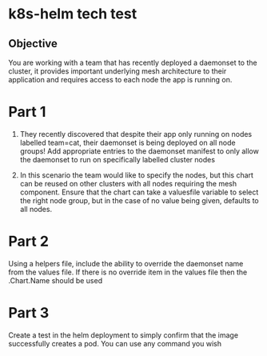 # k8s-helm tech test #

## Objective ##

You are working with a team that has recently deployed a daemonset to the cluster, it provides important underlying mesh architecture to their application and requires access to each node the app is running on.

# Part 1 #
1. They recently discovered that despite their app only running on nodes labelled team=cat, their daemonset is being deployed on all node groups! Add appropriate entries to the daemonset manifest to only allow the daemonset to run on specifically labelled cluster nodes

2. In this scenario the team would like to specify the nodes, but this chart can be reused on other clusters with all nodes requiring the mesh component. Ensure that the chart can take a valuesfile variable to select the right node group, but in the case of no value being given, defaults to all nodes.

# Part 2 #
Using a helpers file, include the ability to override the daemonset name from the values file.  If there is no override item in the values file then the .Chart.Name should be used

# Part 3 #
Create a test in the helm deployment to simply confirm that the image successfully creates a pod.  You can use any command you wish